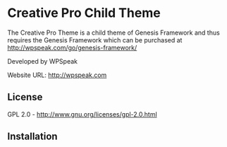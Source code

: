 Creative Pro Child Theme
============

The Creative Pro Theme is a child theme of Genesis Framework and thus requires the Genesis Framework which can be purchased at http://wpspeak.com/go/genesis-framework/

Developed by WPSpeak

Website URL: http://wpspeak.com

<h2>License</h2>

GPL 2.0 - http://www.gnu.org/licenses/gpl-2.0.html

<h2>Installation</h2>
